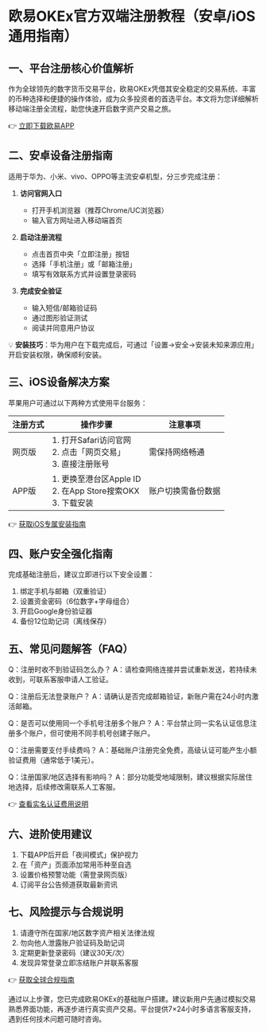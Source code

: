 # 欧易OKEx官方双端注册教程（安卓/iOS通用指南）

## 一、平台注册核心价值解析
作为全球领先的数字货币交易平台，欧易OKEx凭借其安全稳定的交易系统、丰富的币种选择和便捷的操作体验，成为众多投资者的首选平台。本文将为您详细解析移动端注册全流程，助您快速开启数字资产交易之旅。

👉 [立即下载欧易APP](https://bit.ly/okx_welcome)

## 二、安卓设备注册指南
适用于华为、小米、vivo、OPPO等主流安卓机型，分三步完成注册：

1. **访问官网入口**
   - 打开手机浏览器（推荐Chrome/UC浏览器）
   - 输入官方网址进入移动端首页

2. **启动注册流程**
   - 点击首页中央「立即注册」按钮
   - 选择「手机注册」或「邮箱注册」
   - 填写有效联系方式并设置登录密码

3. **完成安全验证**
   - 输入短信/邮箱验证码
   - 通过图形验证测试
   - 阅读并同意用户协议

💡 **安装技巧**：华为用户在下载完成后，可通过「设置→安全→安装未知来源应用」开启安装权限，确保顺利安装。

## 三、iOS设备解决方案
苹果用户可通过以下两种方式使用平台服务：

| 注册方式 | 操作步骤 | 注意事项 |
|---------|---------|---------|
| 网页版   | 1. 打开Safari访问官网<br>2. 点击「网页交易」<br>3. 直接注册账号 | 需保持网络畅通 |
| APP版    | 1. 更换至港台区Apple ID<br>2. 在App Store搜索OKX<br>3. 下载安装 | 账户切换需备份数据 |

👉 [获取iOS专属安装指南](https://bit.ly/okx_welcome)

## 四、账户安全强化指南
完成基础注册后，建议立即进行以下安全设置：
1. 绑定手机与邮箱（双重验证）
2. 设置资金密码（6位数字+字母组合）
3. 开启Google身份验证器
4. 备份12位助记词（离线保存）

## 五、常见问题解答（FAQ）

Q：注册时收不到验证码怎么办？
A：请检查网络连接并尝试重新发送，若持续未收到，可联系客服申请人工验证。

Q：注册后无法登录账户？
A：请确认是否完成邮箱验证，新账户需在24小时内激活邮箱。

Q：是否可以使用同一个手机号注册多个账户？
A：平台禁止同一实名认证信息注册多个账户，但可使用不同手机号创建子账户。

Q：注册需要支付手续费吗？
A：基础账户注册完全免费，高级认证可能产生小额验证费用（通常低于1美元）。

Q：注册国家/地区选择有影响吗？
A：部分功能受地域限制，建议根据实际居住地选择，后续修改需联系人工客服。

👉 [查看实名认证费用说明](https://bit.ly/okx_welcome)

## 六、进阶使用建议
1. 下载APP后开启「夜间模式」保护视力
2. 在「资产」页面添加常用币种至自选
3. 设置价格预警功能（需登录网页版）
4. 订阅平台公告频道获取最新资讯

## 七、风险提示与合规说明
1. 请遵守所在国家/地区数字资产相关法律法规
2. 勿向他人泄露账户验证码及助记词
3. 定期更新登录密码（建议30天/次）
4. 发现异常登录立即冻结账户并联系客服

👉 [获取全球合规指南](https://bit.ly/okx_welcome)

通过以上步骤，您已完成欧易OKEx的基础账户搭建。建议新用户先通过模拟交易熟悉界面功能，再逐步进行真实资产交易。平台提供7×24小时多语言客服支持，遇到任何技术问题可随时咨询。